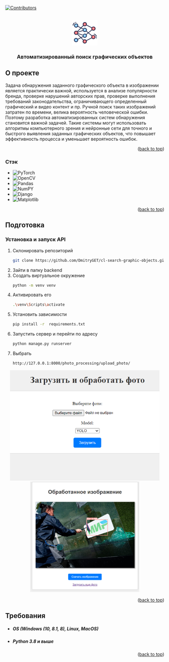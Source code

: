 
<a name="readme-top"></a>


[![Contributors][contributors-shield]][contributors-url]


<br />
<div align="center">
  <a href="https://github.com/DmitryGET/cl-search-graphic-objects">
    <img src="images/logo.png" alt="Logo" width="80" height="80">
  </a>

  <h3 align="center">Автоматизированный поиск графических объектов</h3>
</div>


<!-- ABOUT THE PROJECT -->
## О проекте

Задача обнаружения заданного графического объекта в изображении является практически важной, используется в анализе популярности бренда, проверке нарушений авторских прав, проверке выполнения требований законодательства, ограничивающего определенный графический и видео контент и пр. Ручной поиск таких изображений затратен по времени, велика вероятность человеческой ошибки. Поэтому разработка автоматизированных систем обнаружения становится важной задачей. Такие системы могут использовать алгоритмы компьютерного зрения и нейронные сети для точного и быстрого выявления заданных графических объектов, что повышает эффективность процесса и уменьшает вероятность ошибок.


<p align="right">(<a href="#readme-top">back to top</a>)</p>



### Стэк

* ![PyTorch](https://img.shields.io/badge/PyTorch-EE4C2C?style=for-the-badge&logo=pytorch&logoColor=white)
* ![OpenCV](https://img.shields.io/badge/OpenCV-27338e?style=for-the-badge&logo=OpenCV&logoColor=white)
* ![Pandas](https://img.shields.io/badge/Pandas-2C2D72?style=for-the-badge&logo=pandas&logoColor=white)
* ![NumPY](https://img.shields.io/badge/Numpy-777BB4?style=for-the-badge&logo=numpy&logoColor=white)
* ![Django](https://img.shields.io/badge/Django-092E20?style=for-the-badge&logo=django&logoColor=green)
* ![Matplotlib](https://img.shields.io/badge/Matplotlib-%23ffffff.svg?style=for-the-badge&logo=Matplotlib&logoColor=black)

<p align="right">(<a href="#readme-top">back to top</a>)</p>



## Подготовка

### Установка и запуск API

1. Склонировать репозиторий
   ```sh
   git clone https://github.com/DmitryGET/cl-search-graphic-objects.git
   ```
2. Зайти в папку backend
3. Создать виртуальное окружение
   ```sh
   python -m venv venv
   ```
4. Активировать его
   ```sh
   .\venv\Scripts\activate
   ```
5. Установить зависимости
   ```sh
   pip install -r  requirements.txt
   ```
6. Запустить сервер и перейти по адресу
   ```sh
   python manage.py runserver
   ```
7. Выбрать 
   ```sh
   http://127.0.0.1:8000/photo_processing/upload_photo/
   ```

<div align="center">
  <img src="images/example1.png" alt="Logo" height="350">
  <img src="images/example2.png" alt="Logo" height="350">
</div>

<p align="right">(<a href="#readme-top">back to top</a>)</p>


## Требования

* ##### OS (Windows (10, 8.1, 8), Linux, MacOS)
* ##### Python 3.8 и выше

<p align="right">(<a href="#readme-top">back to top</a>)</p>

[contributors-shield]: https://img.shields.io/github/contributors/github_username/repo_name.svg?style=for-the-badge
[contributors-url]: https://github.com/DmitryGET/cl-search-graphic-objects/graphs/contributors
